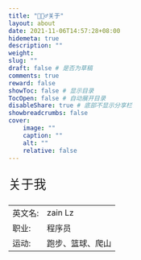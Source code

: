 ```yaml
---
title: "🙋🏻‍♂️关于"
layout: about
date: 2021-11-06T14:57:28+08:00
hidemeta: true
description: ""
weight:
slug: ""
draft: false # 是否为草稿
comments: true
reward: false
showToc: false # 显示目录
TocOpen: false # 自动展开目录
disableShare: true # 底部不显示分享栏
showbreadcrumbs: false
cover:
    image: ""
    caption: ""
    alt: ""
    relative: false
---
```





<p style="font-size: 25px;">关于我</p>

|           |                    |
| --------- | ------------------ |
| 英文名:   | zain Lz             |
| 职业:     | 程序员              |
| 运动:     | 跑步、篮球、爬山     |
